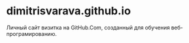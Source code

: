 # dimitrisvarava.github.io
Личный сайт визитка на GitHub.Com, созданный для обучения веб-програмированию.

